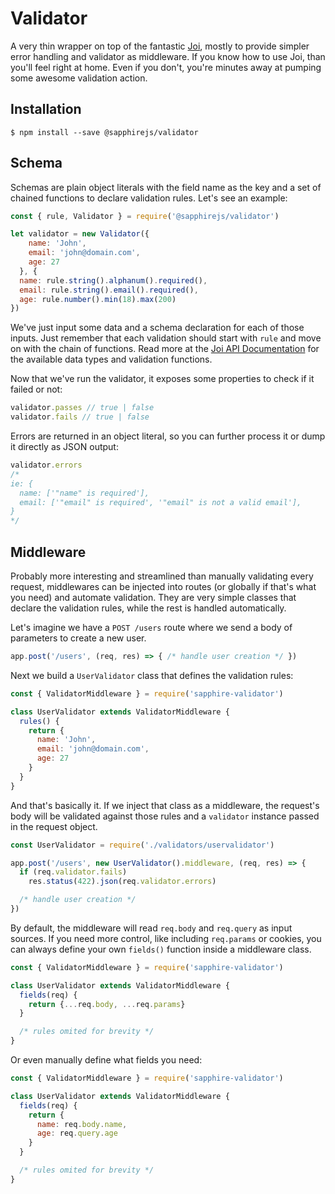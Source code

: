 # Validator

A very thin wrapper on top of the fantastic [Joi](https://github.com/hapijs/joi), mostly to provide simpler error handling and validator as middleware. If you know how to use Joi, than you'll feel right at home. Even if you don't, you're minutes away at pumping some awesome validation action.

## Installation

```
$ npm install --save @sapphirejs/validator
```

## Schema

Schemas are plain object literals with the field name as the key and a set of chained functions to declare validation rules. Let's see an example:

```javascript
const { rule, Validator } = require('@sapphirejs/validator')

let validator = new Validator({
    name: 'John',
    email: 'john@domain.com',
    age: 27
  }, {
  name: rule.string().alphanum().required(),
  email: rule.string().email().required(),
  age: rule.number().min(18).max(200)
})
```

We've just input some data and a schema declaration for each of those inputs. Just remember that each validation should start with `rule` and move on with the chain of functions. Read more at the [Joi API Documentation](https://github.com/hapijs/joi/blob/v13.1.2/API.md) for the available data types and validation functions.

Now that we've run the validator, it exposes some properties to check if it failed or not:

```javascript
validator.passes // true | false
validator.fails // true | false
```

Errors are returned in an object literal, so you can further process it or dump it directly as JSON output:

```javascript
validator.errors
/*
ie: {
  name: ['"name" is required'],
  email: ['"email" is required', '"email" is not a valid email'],
}
*/
```

## Middleware

Probably more interesting and streamlined than manually validating every request, middlewares can be injected into routes (or globally if that's what you need) and automate validation. They are very simple classes that declare the validation rules, while the rest is handled automatically.

Let's imagine we have a `POST /users` route where we send a body of parameters to create a new user.

```javascript
app.post('/users', (req, res) => { /* handle user creation */ })
```

Next we build a `UserValidator` class that defines the validation rules:

```javascript
const { ValidatorMiddleware } = require('sapphire-validator')

class UserValidator extends ValidatorMiddleware {
  rules() {
    return {
      name: 'John',
      email: 'john@domain.com',
      age: 27
    }
  }
}
```

And that's basically it. If we inject that class as a middleware, the request's body will be validated against those rules and a `validator` instance passed in the request object.

```javascript
const UserValidator = require('./validators/uservalidator')

app.post('/users', new UserValidator().middleware, (req, res) => {
  if (req.validator.fails)
    res.status(422).json(req.validator.errors)

  /* handle user creation */
})
```

By default, the middleware will read `req.body` and `req.query` as input sources. If you need more control, like including `req.params` or cookies, you can always define your own `fields()` function inside a middleware class.

```javascript
const { ValidatorMiddleware } = require('sapphire-validator')

class UserValidator extends ValidatorMiddleware {
  fields(req) {
    return {...req.body, ...req.params}
  }

  /* rules omited for brevity */
}
```

Or even manually define what fields you need:

```javascript
const { ValidatorMiddleware } = require('sapphire-validator')

class UserValidator extends ValidatorMiddleware {
  fields(req) {
    return {
      name: req.body.name,
      age: req.query.age
    }
  }

  /* rules omited for brevity */
}
```
